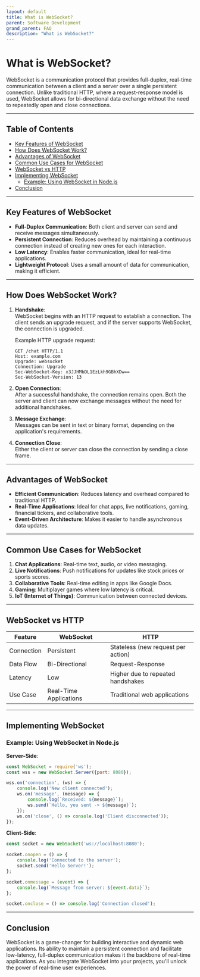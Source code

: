 ```yaml
---
layout: default
title: What is WebSocket?
parent: Software Development
grand_parent: FAQ
description: "What is WebSocket?"
---
```


# What is WebSocket?

WebSocket is a communication protocol that provides full-duplex, real-time communication between a client and a server
over a single persistent connection. Unlike traditional HTTP, where a request-response model is used, WebSocket allows
for bi-directional data exchange without the need to repeatedly open and close connections.

---

## Table of Contents

- [Key Features of WebSocket](#key-features-of-websocket)
- [How Does WebSocket Work?](#how-does-websocket-work)
- [Advantages of WebSocket](#advantages-of-websocket)
- [Common Use Cases for WebSocket](#common-use-cases-for-websocket)
- [WebSocket vs HTTP](#websocket-vs-http)
- [Implementing WebSocket](#implementing-websocket)
    - [Example: Using WebSocket in Node.js](#example-using-websocket-in-nodejs)
- [Conclusion](#conclusion)

---

## Key Features of WebSocket

- **Full-Duplex Communication**: Both client and server can send and receive messages simultaneously.
- **Persistent Connection**: Reduces overhead by maintaining a continuous connection instead of creating new ones for
  each interaction.
- **Low Latency**: Enables faster communication, ideal for real-time applications.
- **Lightweight Protocol**: Uses a small amount of data for communication, making it efficient.

---

## How Does WebSocket Work?

1. **Handshake**:  
   WebSocket begins with an HTTP request to establish a connection. The client sends an upgrade request, and if the
   server supports WebSocket, the connection is upgraded.

   Example HTTP upgrade request:

   ```http
   GET /chat HTTP/1.1
   Host: example.com
   Upgrade: websocket
   Connection: Upgrade
   Sec-WebSocket-Key: x3JJHMbDL1EzLkh9GBhXDw==
   Sec-WebSocket-Version: 13
   ```

2. **Open Connection**:  
   After a successful handshake, the connection remains open. Both the server and client can now exchange messages
   without the need for additional handshakes.

3. **Message Exchange**:  
   Messages can be sent in text or binary format, depending on the application's requirements.

4. **Connection Close**:  
   Either the client or server can close the connection by sending a close frame.

---

## Advantages of WebSocket

- **Efficient Communication**: Reduces latency and overhead compared to traditional HTTP.
- **Real-Time Applications**: Ideal for chat apps, live notifications, gaming, financial tickers, and collaborative
  tools.
- **Event-Driven Architecture**: Makes it easier to handle asynchronous data updates.

---

## Common Use Cases for WebSocket

1. **Chat Applications**: Real-time text, audio, or video messaging.
2. **Live Notifications**: Push notifications for updates like stock prices or sports scores.
3. **Collaborative Tools**: Real-time editing in apps like Google Docs.
4. **Gaming**: Multiplayer games where low latency is critical.
5. **IoT (Internet of Things)**: Communication between connected devices.

---

## WebSocket vs HTTP

| Feature    | WebSocket              | HTTP                               |  
|------------|------------------------|------------------------------------|  
| Connection | Persistent             | Stateless (new request per action) |  
| Data Flow  | Bi-Directional         | Request-Response                   |  
| Latency    | Low                    | Higher due to repeated handshakes  |  
| Use Case   | Real-Time Applications | Traditional web applications       |  

---

## Implementing WebSocket

### Example: Using WebSocket in Node.js

**Server-Side**:

```javascript
const WebSocket = require('ws');
const wss = new WebSocket.Server({port: 8080});

wss.on('connection', (ws) => {
	console.log('New client connected');
	ws.on('message', (message) => {
		console.log(`Received: ${message}`);
		ws.send(`Hello, you sent -> ${message}`);
	});
	ws.on('close', () => console.log('Client disconnected'));
});
```

**Client-Side**:

```javascript
const socket = new WebSocket('ws://localhost:8080');

socket.onopen = () => {
	console.log('Connected to the server');
	socket.send('Hello Server!');
};

socket.onmessage = (event) => {
	console.log(`Message from server: ${event.data}`);
};

socket.onclose = () => console.log('Connection closed');
```

---

## Conclusion

WebSocket is a game-changer for building interactive and dynamic web applications. Its ability to maintain a persistent
connection and facilitate low-latency, full-duplex communication makes it the backbone of real-time applications. As you
integrate WebSocket into your projects, you'll unlock the power of real-time user experiences.  